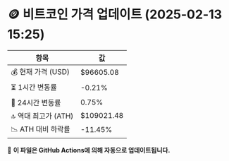 # 🪙 비트코인 가격 업데이트 (2025-02-13 15:25)

| 항목                | 값 |
|--------------------|----------------|
| 💰 현재 가격 (USD) | $96605.08 |
| ⏳ 1시간 변동률    | -0.21% |
| 📆 24시간 변동률   | 0.75% |
| 🔝 역대 최고가 (ATH) | $109021.48 |
| 📉 ATH 대비 하락률 | -11.45% |

🔄 **이 파일은 GitHub Actions에 의해 자동으로 업데이트됩니다.**
